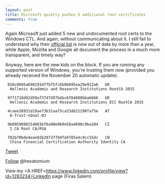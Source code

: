 ```yaml
---
layout: post
title: Microsoft quietly pushes 5 additional root certificates
comments: true
---
```


Again Microsoft just added 5 new and undocumented root certs to the Windows CTL. And again, without communicating about it. I still fail to understand why their <A href=http://download.microsoft.com/download/1/5/7/157B29AB-F890-464A-995A-C87945B28E5A/Windows%20Root%20Certificate%20Program%20Members%20-%20Sept%202014.pdf>official list</a> is now out of date by more than a year, while Apple, Mozilla and Google all document the process in a much more transparent, and timely way? 

Anyway, here are the new kids on the block. If you are running any supported version of Windows, you're trusting them now (provided you already received the November 20 automatic update). 


     010c0695a6981914ffbf5fc6b0b695ea29e912a6	GR 	
      Hellenic Academic and Research Institutions RootCA 2015
      
     9ff1718d92d59af37d7497b4bc6f84680bbab666	GR	
      Hellenic Academic and Research Institutions ECC RootCA 2015
      
     4caee38931d19ae73b31aa75ca33d621290fa75e	AT	
      A-Trust-nQual-03
      
     9b0959898154081bf6a90e9b9e58a4690c9ba104	CZ	
      I.CA Root CA/RSA
      
     f02b70bde4eae02b207377b9fd4785e4c9cc55dc	CN	
      China Financial Certification Authority Identity CA


<a href="http://twitter.com/share" class="twitter-share-button" 
data-url="http://hexatomium.github.io/2015/11/24/ms-quietly-adds-5-new-trusted-root-certs/" data-text="MS quietly pushes 5 undocumented root certificates"  data-count="horizontal">Tweet</a>
<script type="text/javascript" src="http://platform.twitter.com/widgets.js"></script>

<A href=https://twitter.com/hexatomium>Follow</A> @hexatomium

View my <A HREF=https://www.linkedin.com/profile/view?id=1283234>LinkedIn</A> page (Firas Salem)
